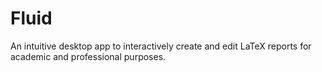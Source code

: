 # Fluid
An intuitive desktop app to interactively create and edit LaTeX reports for academic and professional purposes. 
